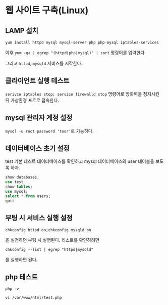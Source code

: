 # 웹 사이트 구축(Linux)

## LAMP 설치

`yum install httpd mysql mysql-server php php-mysql iptables-services`

이후 `yum -qa | egrep "(httpd|php|mysql)" | sort` 명령어를 입력한다.

그리고 `httpd`, `mysqld` 서비스를 시작한다.

## 클라이언트 실행 테스트

`serivce iptables stop; service firewalld stop` 명령어로 방화벽을 정지시킨 뒤 가상환경 포트로 접속한다.

## mysql 관리자 계정 설정

`mysql -u root password 'toor'`로 가능하다.

## 데이터베이스 초기 설정

test 기본 테스트 데이터베이스를 확인하고 mysql 데이터베이스의 user 테이블을 보도록 하자.

```sql
show databases;
use test
show tables;
use mysql;
select * from users;
quit
```

## 부팅 시 서비스 실행 설정

`chkconfig httpd on;chkconfig mysqld on`

을 설정하면 부팅 시 실행된다. 리스트를 확인하려면

`chkconfig --list | egrep "httpd|mysqld"`

를 실행하면 된다.

## php 테스트

`php -v`

`vi /var/www/html/test.php`

